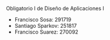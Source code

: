 Obligatorio I de Diseño de Aplicaciones I

- Francisco Sosa: 291719
- Santiago Sparkov: 251817
- Francisco Suarez: 270092
